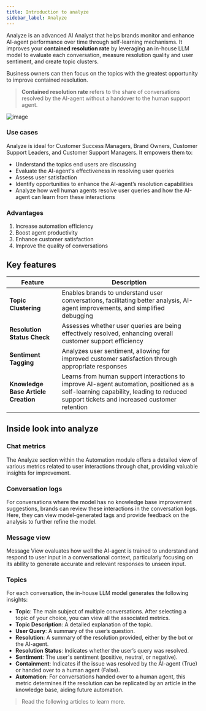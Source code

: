 ```yaml
---
title: Introduction to analyze
sidebar_label: Analyze
---
```


Analyze is an advanced AI Analyst that helps brands monitor and enhance AI-agent performance over time through self-learning mechanisms. It improves your **contained resolution rate** by leveraging an in-house LLM model to evaluate each conversation, measure resolution quality and user sentiment, and create topic clusters.

Business owners can then focus on the topics with the greatest opportunity to improve contained resolution.

> **Contained resolution rate** refers to the share of conversations resolved by the AI-agent without a handover to the human support agent.

![image](https://imgur.com/tSJcj17.png)

### Use cases

Analyze is ideal for Customer Success Managers, Brand Owners, Customer Support Leaders, and Customer Support Managers. It empowers them to:

- Understand the topics end users are discussing
- Evaluate the AI-agent's effectiveness in resolving user queries
- Assess user satisfaction
- Identify opportunities to enhance the AI-agent’s resolution capabilities
- Analyze how well human agents resolve user queries and how the AI-agent can learn from these interactions

### Advantages 

1. Increase automation efficiency
2. Boost agent productivity
3. Enhance customer satisfaction
4. Improve the quality of conversations

## Key features 

| **Feature**                      | **Description**                                                                                                             |
|----------------------------------|-----------------------------------------------------------------------------------------------------------------------------|
| **Topic Clustering**              | Enables brands to understand user conversations, facilitating better analysis, AI-agent improvements, and simplified debugging |
| **Resolution Status Check**      | Assesses whether user queries are being effectively resolved, enhancing overall customer support efficiency               |
| **Sentiment Tagging**            | Analyzes user sentiment, allowing for improved customer satisfaction through appropriate responses                        |
| **Knowledge Base Article Creation** | Learns from human support interactions to improve AI-agent automation, positioned as a self-learning capability, leading to reduced support tickets and increased customer retention |

## Inside look into analyze 

### Chat metrics

The Analyze section within the Automation module offers a detailed view of various metrics related to user interactions through chat, providing valuable insights for improvement.

### Conversation logs

For conversations where the model has no knowledge base improvement suggestions, brands can review these interactions in the conversation logs. Here, they can view model-generated tags and provide feedback on the analysis to further refine the model.

### Message view

Message View evaluates how well the AI-agent is trained to understand and respond to user input in a conversational context, particularly focusing on its ability to generate accurate and relevant responses to unseen input.

### Topics

For each conversation, the in-house LLM model generates the following insights:

- **Topic**: The main subject of multiple conversations. After selecting a topic of your choice, you can view all the associated metrics.
- **Topic Description**: A detailed explanation of the topic.
- **User Query**: A summary of the user’s question.
- **Resolution**: A summary of the resolution provided, either by the bot or the AI-agent.
- **Resolution Status**: Indicates whether the user’s query was resolved.
- **Sentiment**: The user's sentiment (positive, neutral, or negative).
- **Containment**: Indicates if the issue was resolved by the AI-agent (True) or handed over to a human agent (False).
- **Automation**: For conversations handed over to a human agent, this metric determines if the resolution can be replicated by an article in the knowledge base, aiding future automation.



> Read the following articles to learn more. 